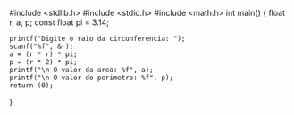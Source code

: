 #include <stdlib.h>
#include <stdio.h>
#include <math.h>
int main()
{
	float r, a, p;
	const float pi = 3.14;
	
	printf("Digite o raio da circunferencia: ");
	scanf("%f", &r);
	a = (r * r) * pi;
	p = (r * 2) * pi;
	printf("\n O valor da area: %f", a);
	printf("\n O valor do perimetro: %f", p);
	return (0);
}
